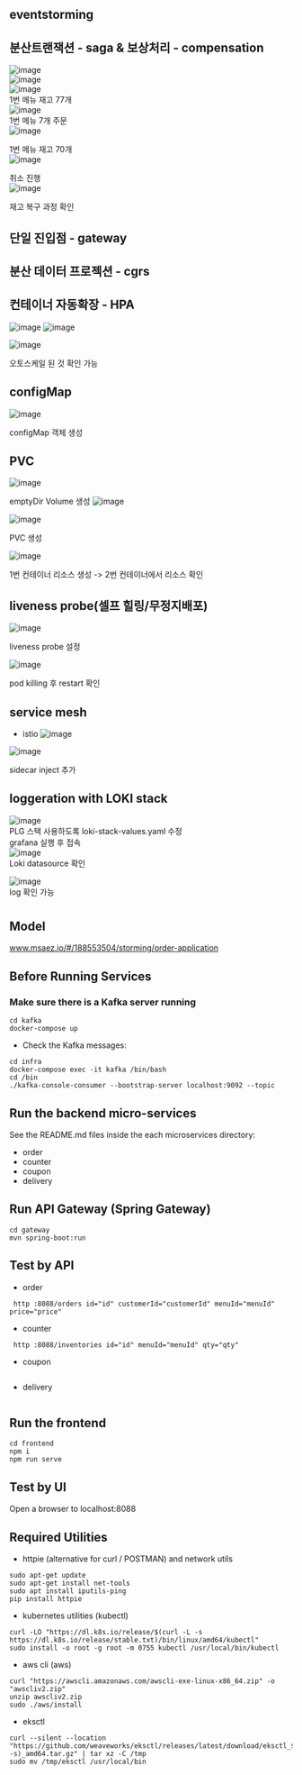 eventstorming
--------------


분산트랜잭션 - saga & 보상처리 - compensation
--------------
![image](https://github.com/user-attachments/assets/ac303429-a6d8-4923-b98f-23bc45ee02d6)   
![image](https://github.com/user-attachments/assets/7258ab57-ece9-4201-866c-c90de2bd717d)   
![image](https://github.com/user-attachments/assets/ee969215-8028-4ab6-a3df-93e0e0450bf4)   
1번 메뉴 재고 77개   
![image](https://github.com/user-attachments/assets/ea40885e-6a51-4981-a00e-f063d7e41e1d)   
1번 메뉴 7개 주문   
![image](https://github.com/user-attachments/assets/464fb5b0-dc38-427e-9159-5b1879077d5f)   

1번 메뉴 재고 70개   
![image](https://github.com/user-attachments/assets/4e70d3ee-e700-495f-bbcc-72b0c0d84ced)   

취소 진행   
![image](https://github.com/user-attachments/assets/18194571-3096-4ed0-b0e5-b7bbc472a3ea)   

재고 복구 과정 확인   



단일 진입점 - gateway
--------------
분산 데이터 프로젝션 - cgrs
--------------


컨테이너 자동확장 - HPA
--------------
![image](https://github.com/user-attachments/assets/c4ff2f77-a33e-4606-bf90-aaa796794ed7)
![image](https://github.com/user-attachments/assets/328ad850-3c72-427e-96b8-429019b686c0)

![image](https://github.com/user-attachments/assets/15848ca4-8678-4926-a704-e6e3567d9ab0)

오토스케일 된 것 확인 가능

configMap
--------------
![image](https://github.com/user-attachments/assets/77a30eba-5353-41f3-8798-1b836c270a3c)

configMap 객체 생성

PVC
--------------

![image](https://github.com/user-attachments/assets/f81696a1-5d5c-42f2-a144-e6a209012d89)

emptyDir Volume 생성
![image](https://github.com/user-attachments/assets/a3ebbf86-233c-4aec-8eee-6e627a898d06)

![image](https://github.com/user-attachments/assets/89432993-a9bc-4419-b685-3ebc0ccc1863)

PVC 생성

![image](https://github.com/user-attachments/assets/aa77ea68-bd6b-4247-bdf5-e4b08d0a3a84)

1번 컨테이너 리소스 생성 -> 2번 컨테이너에서 리소스 확인

liveness probe(셀프 힐링/무정지배포)
--------------
![image](https://github.com/user-attachments/assets/0ae48233-38fe-4ee8-ae9d-fa21994b747b)

liveness probe 설정

![image](https://github.com/user-attachments/assets/c06f6e0d-2389-475e-9cdd-5a656796ea07)

pod killing 후 restart 확인

service mesh
--------------
- istio
![image](https://github.com/user-attachments/assets/ca5b3d02-2ae9-4e24-abb3-7563f28be679)

![image](https://github.com/user-attachments/assets/abf79484-6172-404f-85d9-b9ca4f63f690)

sidecar inject 추가

loggeration with LOKI stack
--------------
![image](https://github.com/user-attachments/assets/6c3b1412-c297-4805-b488-933284ab0440)   
PLG 스택 사용하도록 loki-stack-values.yaml 수정   
grafana 실행 후 접속   
![image](https://github.com/user-attachments/assets/53feec97-0a78-4eac-861e-a407d58f94ae)   
Loki datasource 확인   

![image](https://github.com/user-attachments/assets/506188ca-f6a5-4973-a2fa-5d6c8237850e)   
log 확인 가능




  



# 

## Model
www.msaez.io/#/188553504/storming/order-application

## Before Running Services
### Make sure there is a Kafka server running
```
cd kafka
docker-compose up
```
- Check the Kafka messages:
```
cd infra
docker-compose exec -it kafka /bin/bash
cd /bin
./kafka-console-consumer --bootstrap-server localhost:9092 --topic
```

## Run the backend micro-services
See the README.md files inside the each microservices directory:

- order
- counter
- coupon
- delivery


## Run API Gateway (Spring Gateway)
```
cd gateway
mvn spring-boot:run
```

## Test by API
- order
```
 http :8088/orders id="id" customerId="customerId" menuId="menuId" price="price" 
```
- counter
```
 http :8088/inventories id="id" menuId="menuId" qty="qty" 
```
- coupon
```
```
- delivery
```
```


## Run the frontend
```
cd frontend
npm i
npm run serve
```

## Test by UI
Open a browser to localhost:8088

## Required Utilities

- httpie (alternative for curl / POSTMAN) and network utils
```
sudo apt-get update
sudo apt-get install net-tools
sudo apt install iputils-ping
pip install httpie
```

- kubernetes utilities (kubectl)
```
curl -LO "https://dl.k8s.io/release/$(curl -L -s https://dl.k8s.io/release/stable.txt)/bin/linux/amd64/kubectl"
sudo install -o root -g root -m 0755 kubectl /usr/local/bin/kubectl
```

- aws cli (aws)
```
curl "https://awscli.amazonaws.com/awscli-exe-linux-x86_64.zip" -o "awscliv2.zip"
unzip awscliv2.zip
sudo ./aws/install
```

- eksctl 
```
curl --silent --location "https://github.com/weaveworks/eksctl/releases/latest/download/eksctl_$(uname -s)_amd64.tar.gz" | tar xz -C /tmp
sudo mv /tmp/eksctl /usr/local/bin
```

